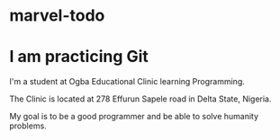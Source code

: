 # marvel-todo
# I am practicing Git

I'm a student at Ogba Educational Clinic learning Programming.

The Clinic is located at 278 Effurun Sapele road in Delta State, Nigeria.

My goal is to be a good programmer and be able to solve humanity problems.
